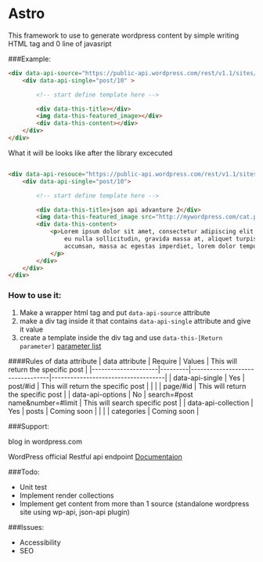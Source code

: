 Astro
=====

This framework to use to generate wordpress content by simple writing HTML tag and 0 line of javasript

###Example:
```html
<div data-api-source="https://public-api.wordpress.com/rest/v1.1/sites/98941271/">
    <div data-api-single="post/10" >

        <!-- start define template here -->

        <div data-this-title></div>
        <img data-this-featured_image></div>
        <div data-this-content></div>
    </div>
</div>
```

What it will be looks like after the library excecuted

```html

<div data-api-resouce="https://public-api.wordpress.com/rest/v1.1/sites/98941271/">
    <div data-api-single="post/10">

        <!-- start define template here -->

        <div data-this-title>json api advanture 2</div>
        <img data-this-featured_image src="http://mywordpress.com/cat.png"></img>
        <div data-this-content>
            <p>Lorem ipsum dolor sit amet, consectetur adipiscing elit. Integer
                eu nulla sollicitudin, gravida massa at, aliquet turpis. Quisque 
                accumsan, massa ac egestas imperdiet, lorem dolor tempus velit, non pellentesque ex.
            </p>
        </div>
    </div>
</div>

```
### How to use it:
1. Make a wrapper html tag and put `data-api-source` attribute
2. make a div tag inside it that contains `data-api-single` attribute and give it value
3. create a template inside the div tag and use `data-this-[Return parameter]`
    [parameter list](https://developer.wordpress.com/docs/api/1.1/get/sites/%24site/posts/%24post_ID/#apidoc-response)


####Rules of data attribute
| data attribute      | Require | Values                          | This will return the specific post |
|---------------------|---------|---------------------------------|------------------------------------|
| data-api-single     | Yes     | post/#id                        | This will return the specific post |
|                     |         | page/#id                        | This will return the specific post |
| data-api-options    | No      | search=#post name&number=#limit | This will search specific post     |
| data-api-collection | Yes     | posts                           | Coming soon                        |
|                     |         | categories                      | Coming soon                        |


###Support:

blog in wordpress.com

WordPress official Restful api endpoint
[Documentaion](https://developer.wordpress.com/docs/api/)



###Todo:
- Unit test
- Implement render collections
- Implement get content from more than 1 source (standalone wordpress site using wp-api, json-api plugin)

###Issues:

- Accessibility
- SEO



